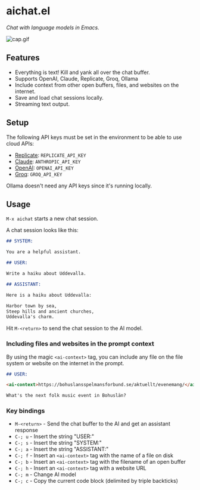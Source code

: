 # aichat.el

_Chat with language models in Emacs._

![cap.gif]()

## Features

* Everything is text! Kill and yank all over the chat buffer.
* Supports OpenAI, Claude, Replicate, Groq, Ollama
* Include context from other open buffers, files, and websites on the internet.
* Save and load chat sessions locally.
* Streaming text output.

## Setup

The following API keys must be set in the environment to be able to use cloud APIs:

* [Replicate](https://replicate.com/): `REPLICATE_API_KEY`
* [Claude](https://claude.ai/): `ANTHROPIC_API_KEY`
* [OpenAI](https://chatgpt.com/): `OPENAI_API_KEY`
* [Groq](https://groq.com/): `GROQ_API_KEY`

Ollama doesn't need any API keys since it's running locally.

## Usage

`M-x aichat` starts a new chat session.

A chat session looks like this:

``` markdown
## SYSTEM:

You are a helpful assistant.

## USER:

Write a haiku about Uddevalla.

## ASSISTANT:

Here is a haiku about Uddevalla:

Harbor town by sea,
Steep hills and ancient churches,
Uddevalla's charm.
```

Hit `M-<return>` to send the chat session to the AI model.

### Including files and websites in the prompt context

By using the magic `<ai-context>` tag, you can include any file on the file system or website on the internet in the prompt.

``` markdown
## USER:

<ai-context>https://bohuslansspelmansforbund.se/aktuellt/evenemang/</ai-context>

What's the next folk music event in Bohuslän?
```

### Key bindings

* `M-<return>` - Send the chat buffer to the AI and get an assistant response
* `C-; u` - Insert the string "USER:"
* `C-; s` - Insert the string "SYSTEM:"
* `C-; a` - Insert the string "ASSISTANT:"
* `C-; f` - Insert an `<ai-context>` tag with the name of a file on disk
* `C-; b` - Insert an `<ai-context>` tag with the filename of an open buffer
* `C-; h` - Insert an `<ai-context>` tag with a website URL
* `C-; m` - Change AI model
* `C-; c` - Copy the current code block (delimited by triple backticks)
